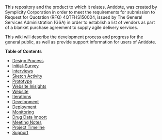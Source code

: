 This repository and the product to which it relates, Antidote, was created by Symplicity Corporation in order to meet the requirements for submission to Request for Quotation (RFQ) 4QTFHS150004, issued by The General Services Administration (GSA) in order to establish a list of vendors as part of a blanket purchase agreement to supply agile delivery services.

This wiki will describe the development process and progress for the general public, as well as provide support information for users of Antidote.

**Table of Contents**
- [Design Process](Design-Process.mediawiki)
- [Initial-Survey](Design-Process:-A.-Initial-Survey.mediawiki)
- [Interviews](Design-Process-|-B.-Interviews.md)
- [Sketch Activity](Design-Process-|-C.-Sketch-Activity.md)
- [Prototype](Design-Process-|-D.-Usability-Testing-|-i.-Prototype.md)
- [Website Inisights](Design-Process-|-D.-Usability-Testing-|-ii.-Website-|-Insights.md)
- [Website](Design-Process-|-D.-Usability-Testing-|-ii.-Website.md)
- [Iterations](Iterations.mediawiki)
- [Development](Development.md)
- [Deployment](Deployment.md)
- [Monitoring](Monitoring.md)
- [Drug Data Import](Drug-Import-information.md)
- [Meeting Notes](Meeting-Notes.mediawiki)
- [Project Timeline](Project-Timeline.mediawiki)
- [Support](Support-|-FAQ.md)


